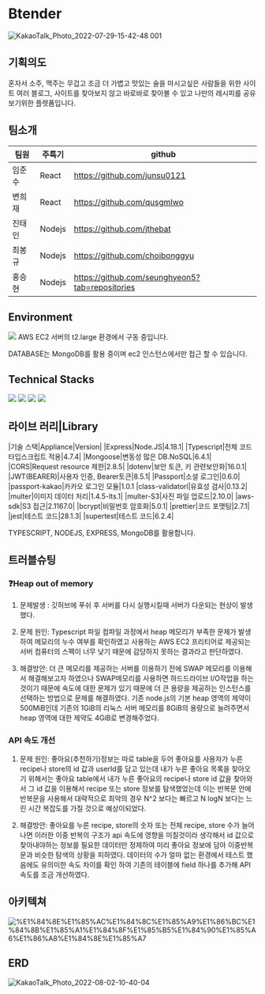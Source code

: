 # Btender
![KakaoTalk_Photo_2022-07-29-15-42-48 001](https://user-images.githubusercontent.com/105096793/181819625-cf6a98dd-8482-4aee-ba58-77ff1c2c1d81.jpeg)
## 기획의도
혼자서 소주, 맥주는 무겁고 조금 더 가볍고 맛있는 술을 마시고싶은 사람들을 위한 사이트 여러 블로그, 사이트를 찾아보지 않고 바로바로 찾아볼 수 있고 나만의 레시피를 공유보기위한 플렛폼입니다.

## 팀소개
|팀원|주특기|github|
|------|---|---|
|임준수|React|https://github.com/junsu0121|
|변희재|React|https://github.com/qusgmlwo|
|진태인|Nodejs|https://github.com/jthebat|
|최봉규|Nodejs|https://github.com/choibonggyu|
|홍승현|Nodejs|https://github.com/seunghyeon5?tab=repositories|

## Environment
<img src="https://img.shields.io/badge/-Amazon AWS-232F3E?style=flat&logo=Amazon AWS&logoColor=white"/>
AWS EC2 서버의 t2.large 환경에서 구동 중입니다.

DATABASE는 MongoDB를 활용 중이며 ec2 인스턴스에서만 접근 할 수 있습니다.

## Technical Stacks
<div float: left; >
  <img src="https://img.shields.io/badge/-TypeScript-3178C6?style=flat&logo=TypeScript&logoColor=white"/>
  <img src="https://img.shields.io/badge/-Node.js-339933?style=flat&logo=Node.js&logoColor=white"/>
  <img src="https://img.shields.io/badge/-Mongodb-47A248?style=flat&logo=Mongodb&logoColor=white"/>
  <img src="https://img.shields.io/badge/-Visual Studio Code-007ACC?style=flat&logo=Visual Studio Code&logoColor=white"/>
</div>

## 라이브 러리|Library
|기술 스택|Appliance|Version|
|Express|Node.JS|4.18.1|
|Typescript|전체 코드 타입스크립트 적용|4.7.4|
|Mongoose|변동성 많은 DB.NoSQL|6.4.1|
|CORS|Request resource 제한|2.8.5|
|dotenv|보안 토큰, 키 관련보안화|16.0.1|
|JWT(BEARER)|사용자 인증, Bearer토큰|8.5.1|
|Passport|소셜 로그인|0.6.0|
|passport-kakao|카카오 로그인 모듈|1.0.1
|class-validatorl|유효성 검사|0.13.2|
|multer|이미지 데이터 처리|1.4.5-lts.1|
|multer-S3|사진 파일 업로드|2.10.0|
|aws-sdk|S3 접근|2.1167.0|
|bcrypt|비밀번호 암호화|5.0.1|
|prettier|코드 포맷팅|2.7.1|
|jest|테스트 코드|28.1.3|
|supertest|테스트 코드|6.2.4|


TYPESCRIPT, NODEJS, EXPRESS, MongoDB를 활용합니다.
## 트러블슈팅
### ❓Heap out of memory 
1. 문제발생 : 깃허브에 푸쉬 후 서버를 다시 실행시킬때 서버가 다운되는 현상이 발생했다.

2. 문제 원인: Typescript 파일 컴파일 과정에서 heap 메모리가 부족한 문제가 발생하여 메모리의 누수 여부를 확인하였고 사용하는 AWS EC2 프리티어로 제공되는 서버 컴퓨터의 스펙이 너무 낮기 때문에 감당하지 못하는 결과라고 판단하였다.  

3. 해결방안: 더 큰 메모리를 제공하는 서버를 이용하기 전에 SWAP 메모리를 이용해서 해결해보고자 하였으나 SWAP메모리를 사용하면 하드드라이브 I/O작업을 하는 것이기 때문에 속도에 대한 문제가 있기 때문에 더 큰 용량을 제공하는 인스턴스를 선택하는 방법으로 문제를 해결하였다. 기존 node.js의 기본 heap 영역의 제약이 500MiB인데 기존의 1GiB의 리눅스 서버 메모리를 8GiB의 용량으로 늘려주면서 heap 영역에 대한 제약도 4GiB로 변경해주었다. 

### API 속도 개선

1. 문제 원인: 좋아요(추천하기)정보는 따로 table을 두어 좋아요를 사용자가 누른 recipe나 store의 id 값과 userId를 담고 있는데 내가 누른 좋아요 목록을 찾아오기 위해서는 좋아요 table에서 내가 누른 좋아요의 recipe나 store id 값을 찾아와서 그 id 값을 이용해서 recipe 또는 store 정보를 탐색했었는데 이는 반복문 안에 반복문을 사용해서 대략적으로 최악의 경우 N^2 보다는 
빠르고 N logN 보다는 느린 시간 복잡도를 가질 것으로 예상이되었다. 

2. 해결방안: 좋아요를 누른 recipe, store의 숫자 또는 전체 recipe, store 수가 늘어나면 이러한 이중 반복의 구조가 api 속도에 영향을 미칠것이라 생각해서 id 값으로 찾아내야하는 정보를 필요한 데이터만 정제하여 미리 좋아요 정보에 담아 이중반복문과 비슷한 탐색의 상황을 피하였다. 
데이터의 수가 얼마 없는 환경에서 테스트 했음에도 유의미한 속도 차이를 확인 하여 기존의 테이블에 field 하나를 추가해 API 속도를 조금 개선하였다.
## 아키텍쳐 
![%E1%84%8E%E1%85%AC%E1%84%8C%E1%85%A9%E1%86%BC%E1%84%8B%E1%85%A1%E1%84%8F%E1%85%B5%E1%84%90%E1%85%A6%E1%86%A8%E1%84%8E%E1%85%A7](https://user-images.githubusercontent.com/105096793/182070604-8ee3fed3-5123-455c-86e4-49ecc8e115bf.png)

## ERD
![KakaoTalk_Photo_2022-08-02-10-40-04](https://user-images.githubusercontent.com/105096793/182273394-c6d65575-ed6a-4cbd-8428-01fbcba35f8e.png)

